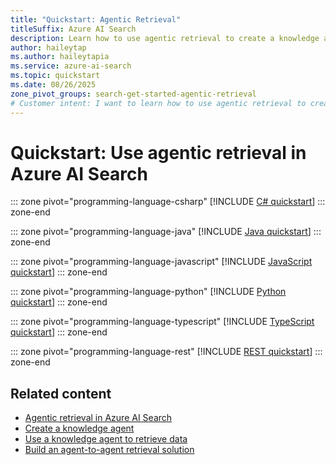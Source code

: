 ```yaml
---
title: "Quickstart: Agentic Retrieval"
titleSuffix: Azure AI Search
description: Learn how to use agentic retrieval to create a knowledge agent that processes multi-turn conversations.
author: haileytap
ms.author: haileytapia
ms.service: azure-ai-search
ms.topic: quickstart
ms.date: 08/26/2025
zone_pivot_groups: search-get-started-agentic-retrieval
# Customer intent: I want to learn how to use agentic retrieval to create a knowledge agent that processes multi-turn conversations. The agent should retrieve relevant information from a knowledge source that points to an Azure AI Search index and use an Azure OpenAI chat completion model to synthesize answers.
---
```


# Quickstart: Use agentic retrieval in Azure AI Search

::: zone pivot="programming-language-csharp"
[!INCLUDE [C# quickstart](includes/quickstarts/agentic-retrieval-csharp.md)]
::: zone-end

::: zone pivot="programming-language-java"
[!INCLUDE [Java quickstart](includes/quickstarts/agentic-retrieval-java.md)]
::: zone-end

::: zone pivot="programming-language-javascript"
[!INCLUDE [JavaScript quickstart](includes/quickstarts/agentic-retrieval-javascript.md)]
::: zone-end

::: zone pivot="programming-language-python"
[!INCLUDE [Python quickstart](includes/quickstarts/agentic-retrieval-python.md)]
::: zone-end

::: zone pivot="programming-language-typescript"
[!INCLUDE [TypeScript quickstart](includes/quickstarts/agentic-retrieval-typescript.md)]
::: zone-end

::: zone pivot="programming-language-rest"
[!INCLUDE [REST quickstart](includes/quickstarts/agentic-retrieval-rest.md)]
::: zone-end

## Related content

+ [Agentic retrieval in Azure AI Search](agentic-retrieval-overview.md)
+ [Create a knowledge agent](agentic-retrieval-how-to-create-knowledge-base.md)
+ [Use a knowledge agent to retrieve data](agentic-retrieval-how-to-retrieve.md)
+ [Build an agent-to-agent retrieval solution](agentic-retrieval-how-to-create-pipeline.md)
